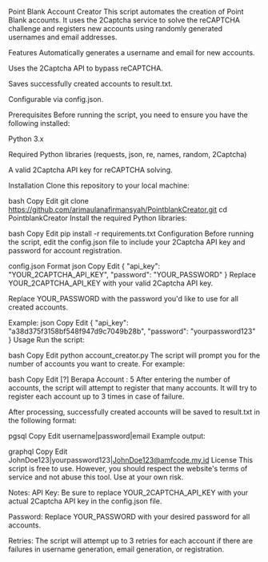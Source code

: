Point Blank Account Creator
This script automates the creation of Point Blank accounts. It uses the 2Captcha service to solve the reCAPTCHA challenge and registers new accounts using randomly generated usernames and email addresses.

Features
Automatically generates a username and email for new accounts.

Uses the 2Captcha API to bypass reCAPTCHA.

Saves successfully created accounts to result.txt.

Configurable via config.json.

Prerequisites
Before running the script, you need to ensure you have the following installed:

Python 3.x

Required Python libraries (requests, json, re, names, random, 2Captcha)

A valid 2Captcha API key for reCAPTCHA solving.

Installation
Clone this repository to your local machine:

bash
Copy
Edit
git clone https://github.com/arimaulanafirmansyah/PointblankCreator.git
cd PointblankCreator
Install the required Python libraries:

bash
Copy
Edit
pip install -r requirements.txt
Configuration
Before running the script, edit the config.json file to include your 2Captcha API key and password for account registration.

config.json Format
json
Copy
Edit
{
  "api_key": "YOUR_2CAPTCHA_API_KEY",
  "password": "YOUR_PASSWORD"
}
Replace YOUR_2CAPTCHA_API_KEY with your valid 2Captcha API key.

Replace YOUR_PASSWORD with the password you'd like to use for all created accounts.

Example:
json
Copy
Edit
{
  "api_key": "a38d375f3158bf548f947d9c7049b28b",
  "password": "yourpassword123"
}
Usage
Run the script:

bash
Copy
Edit
python account_creator.py
The script will prompt you for the number of accounts you want to create. For example:

bash
Copy
Edit
[?] Berapa Account : 5
After entering the number of accounts, the script will attempt to register that many accounts. It will try to register each account up to 3 times in case of failure.

After processing, successfully created accounts will be saved to result.txt in the following format:

pgsql
Copy
Edit
username|password|email
Example output:

graphql
Copy
Edit
JohnDoe123|yourpassword123|JohnDoe123@amfcode.my.id
License
This script is free to use. However, you should respect the website's terms of service and not abuse this tool. Use at your own risk.

Notes:
API Key: Be sure to replace YOUR_2CAPTCHA_API_KEY with your actual 2Captcha API key in the config.json file.

Password: Replace YOUR_PASSWORD with your desired password for all accounts.

Retries: The script will attempt up to 3 retries for each account if there are failures in username generation, email generation, or registration.

